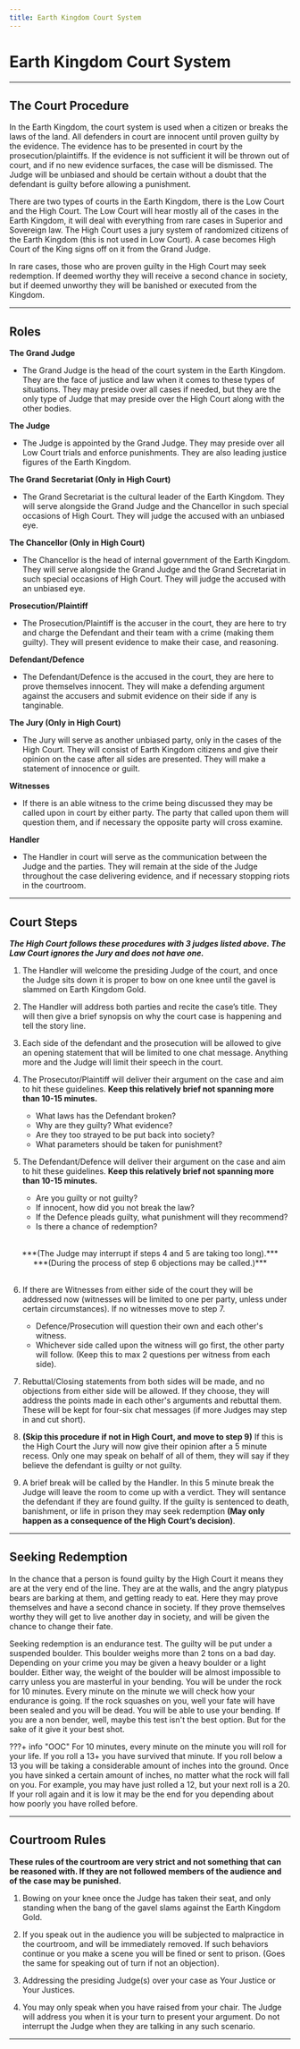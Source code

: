 ```yaml
---
title: Earth Kingdom Court System
---
```

# Earth Kingdom Court System
* * *

## The Court Procedure

In the Earth Kingdom, the court system is used when a citizen or breaks the laws of the land. All defenders in court are innocent until proven guilty by the evidence. The evidence has to be presented in court by the prosecution/plaintiffs. If the evidence is not sufficient it will be thrown out of court, and if no new evidence surfaces, the case will be dismissed. The Judge will be unbiased and should be certain without a doubt that the defendant is guilty before allowing a punishment. 

There are two types of courts in the Earth Kingdom, there is the Low Court and the High Court. The Low Court will hear mostly all of the cases in the Earth Kingdom, it will deal with everything from rare cases in Superior and Sovereign law. The High Court uses a jury system of randomized citizens of the Earth Kingdom (this is not used in Low Court). A case becomes High Court of the King signs off on it from the Grand Judge.

In rare cases, those who are proven guilty in the High Court may seek redemption. If deemed worthy they will receive a second chance in society, but if deemed unworthy they will be banished or executed from the Kingdom. 
* * *

## Roles

**The Grand Judge**

- The Grand Judge is the head of the court system in the Earth Kingdom. They are the face of justice and law when it comes to these types of situations. They may preside over all cases if needed, but they are the only type of Judge that may preside over the High Court along with the other bodies.

**The Judge**

- The Judge is appointed by the Grand Judge. They may preside over all Low Court trials and enforce punishments. They are also leading justice figures of the Earth Kingdom.

**The Grand Secretariat (Only in High Court)**

- The Grand Secretariat is the cultural leader of the Earth Kingdom. They will serve alongside the Grand Judge and the Chancellor in such special occasions of High Court. They will judge the accused with an unbiased eye.

**The Chancellor (Only in High Court)**

- The Chancellor is the head of internal government of the Earth Kingdom. They will serve alongside the Grand Judge and the Grand Secretariat in such special occasions of High Court. They will judge the accused with an unbiased eye.

**Prosecution/Plaintiff**

- The Prosecution/Plaintiff is the accuser in the court, they are here to try and charge the Defendant and their team with a crime (making them guilty). They will present evidence to make their case, and reasoning.

**Defendant/Defence**

- The Defendant/Defence is the accused in the court, they are here to prove themselves innocent. They will make a defending argument against the accusers and submit evidence on their side if any is tanginable.

**The Jury (Only in High Court)**

- The Jury will serve as another unbiased party, only in the cases of the High Court. They will consist of Earth Kingdom citizens and give their opinion on the case after all sides are presented. They will make a statement of innocence or guilt.

**Witnesses**

- If there is an able witness to the crime being discussed they may be called upon in court by either party. The party that called upon them will question them, and if necessary the opposite party will cross examine.

**Handler**
- The Handler in court will serve as the communication between the Judge and the parties. They will remain at the side of the Judge throughout the case delivering evidence, and if necessary stopping riots in the courtroom.
* * *

## Court Steps 

***The High Court follows these procedures with 3 judges listed above. The Law Court ignores the Jury and does not have one.***

1. The Handler will welcome the presiding Judge of the court, and once the Judge sits down it is proper to bow on one knee until the gavel is slammed on Earth Kingdom Gold. 

2. The Handler will address both parties and recite the case’s title. They will then give a brief synopsis on why the court case is happening and tell the story line. 

3. Each side of the defendant and the prosecution will be allowed to give an opening statement that will be limited to one chat message. Anything more and the Judge will limit their speech in the court. 

4. The Prosecutor/Plaintiff will deliver their argument on the case and aim to hit these guidelines. **Keep this relatively brief not spanning more than 10-15 minutes.**

    - What laws has the Defendant broken?
    - Why are they guilty? What evidence?
    - Are they too strayed to be put back into society?
    - What parameters should be taken for punishment?

5. The Defendant/Defence will deliver their argument on the case and aim to hit these guidelines. **Keep this relatively brief not spanning more than 10-15 minutes.**

    - Are you guilty or not guilty?
    - If innocent, how did you not break the law?
    - If the Defence pleads guilty, what punishment will they recommend?
    - Is there a chance of redemption?<br>
    <br>
<center>***(The Judge may interrupt if steps 4 and 5 are taking too long).***</center>
<center>***(During the process of step 6 objections may be called.)***</center>
    <br>

6. If there are Witnesses from either side of the court they will be addressed now (witnesses will be limited to one per party, unless under certain circumstances). If no witnesses move to step 7.

    - Defence/Prosecution will question their own and each other's witness.
    - Whichever side called upon the witness will go first, the other party will follow. (Keep this to max 2 questions per witness from each side).

7. Rebuttal/Closing statements from both sides will be made, and no objections from either side will be allowed. If they choose, they will address the points made in each other's arguments and rebuttal them. These will be kept for four-six chat messages (if more Judges may step in and cut short).

8. **(Skip this procedure if not in High Court, and move to step 9)** If this is the High Court the Jury will now give their opinion after a 5 minute recess. Only one may speak on behalf of all of them, they will say if they believe the defendant is guilty or not guilty. 

9. A brief break will be called by the Handler. In this 5 minute break the Judge will leave the room to come up with a verdict. They will sentance the defendant if they are found guilty. If the guilty is sentenced to death, banishment, or life in prison they may seek redemption **(May only happen as a consequence of the High Court’s decision)**. 
* * *

## Seeking Redemption

In the chance that a person is found guilty by the High Court it means they are at the very end of the line. They are at the walls, and the angry platypus bears are barking at them, and getting ready to eat. Here they may prove themselves and have a second chance in society. If they prove themselves worthy they will get to live another day in society, and will be given the chance to change their fate. 

Seeking redemption is an endurance test. The guilty will be put under a suspended boulder. This boulder weighs more than 2 tons on a bad day. Depending on your crime you may be given a heavy boulder or a light boulder. Either way, the weight of the boulder will be almost impossible to carry unless you are masterful in your bending. You will be under the rock for 10 minutes. Every minute on the minute we will check how your endurance is going. If the rock squashes on you, well your fate will have been sealed and you will be dead. You will be able to use your bending. If you are a non bender, well, maybe this test isn't the best option. But for the sake of it give it your best shot. 

???+ info "OOC"
    For 10 minutes, every minute on the minute you will roll for your life. If you roll a 13+ you have survived that minute. If you roll below a 13 you will be taking a considerable amount of inches into the ground. Once you have sinked a certain amount of inches, no matter what the rock will fall on you. For example, you may have just rolled a 12, but your next roll is a 20. If your roll again and it is low it may be the end for you depending about how poorly you have rolled before. 
* * *

## Courtroom Rules

**These rules of the courtroom are very strict and not something that can be reasoned with. If they are not followed members of the audience and of the case may be punished.**

1. Bowing on your knee once the Judge has taken their seat, and only standing when the bang of the gavel slams against the Earth Kingdom Gold. 

2. If you speak out in the audience you will be subjected to malpractice in the courtroom, and will be immediately removed. If such behaviors continue or you make a scene you will be fined or sent to prison. (Goes the same for speaking out of turn if not an objection).

3. Addressing the presiding Judge(s) over your case as Your Justice or Your Justices. 

4. You may only speak when you have raised from your chair. The Judge will address you when it is your turn to present your argument. Do not interrupt the Judge when they are talking in any such scenario.
* * *